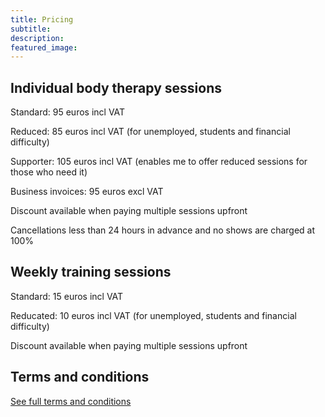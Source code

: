 ```yaml
---
title: Pricing
subtitle: 
description:
featured_image: 
---
```


## Individual body therapy sessions

Standard: 95 euros incl VAT

Reduced: 85 euros incl VAT (for unemployed, students and financial difficulty)

Supporter: 105 euros incl VAT (enables me to offer reduced sessions for those who need it)

Business invoices: 95 euros excl VAT

Discount available when paying multiple sessions upfront

Cancellations less than 24 hours in advance and no shows are charged at 100%

## Weekly training sessions

Standard: 15 euros incl VAT

Reducated: 10 euros incl VAT (for unemployed, students and financial difficulty)

Discount available when paying multiple sessions upfront

## Terms and conditions

[See full terms and conditions](../terms-and-conditions)